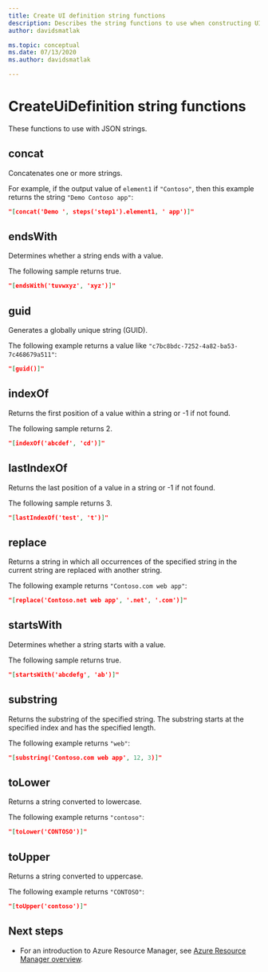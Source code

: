 ```yaml
---
title: Create UI definition string functions
description: Describes the string functions to use when constructing UI definitions for Azure Managed Applications
author: davidsmatlak

ms.topic: conceptual
ms.date: 07/13/2020
ms.author: davidsmatlak

---
```

# CreateUiDefinition string functions

These functions to use with JSON strings.

## concat

Concatenates one or more strings.

For example, if the output value of `element1` if `"Contoso"`, then this example returns the string `"Demo Contoso app"`:

```json
"[concat('Demo ', steps('step1').element1, ' app')]"
```

## endsWith

Determines whether a string ends with a value.

The following sample returns true.

```json
"[endsWith('tuvwxyz', 'xyz')]"
```

## guid

Generates a globally unique string (GUID).

The following example returns a value like `"c7bc8bdc-7252-4a82-ba53-7c468679a511"`:

```json
"[guid()]"
```

## indexOf

Returns the first position of a value within a string or -1 if not found.

The following sample returns 2.

```json
"[indexOf('abcdef', 'cd')]"
```

## lastIndexOf

Returns the last position of a value in a string or -1 if not found.

The following sample returns 3.

```json
"[lastIndexOf('test', 't')]"
```

## replace

Returns a string in which all occurrences of the specified string in the current string are replaced with another string.

The following example returns `"Contoso.com web app"`:

```json
"[replace('Contoso.net web app', '.net', '.com')]"
```

## startsWith

Determines whether a string starts with a value.

The following sample returns true.

```json
"[startsWith('abcdefg', 'ab')]"
```

## substring

Returns the substring of the specified string. The substring starts at the specified index and has the specified length.

The following example returns `"web"`:

```json
"[substring('Contoso.com web app', 12, 3)]"
```

## toLower

Returns a string converted to lowercase.

The following example returns `"contoso"`:

```json
"[toLower('CONTOSO')]"
```

## toUpper

Returns a string converted to uppercase.

The following example returns `"CONTOSO"`:

```json
"[toUpper('contoso')]"
```

## Next steps

* For an introduction to Azure Resource Manager, see [Azure Resource Manager overview](../management/overview.md).

